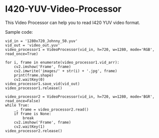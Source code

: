 # I420-YUV-Video-Processor
This Video Processor can help you to read I420 YUV video format.

Sample code:
```
vid_in = '1280x720_Johnny_50.yuv'
vid_out = 'video_out.yuv'
video_processor1 = VideoProcessor(vid_in, h=720, w=1280, mode='RGB', read_once=True)

for i, frame in enumerate(video_processor1.vid_arr):
    cv2.imshow('Frame', frame)
    cv2.imwrite('images/' + str(i) + '.jpg', frame)
    print(frame.shape)
    cv2.waitKey(0)
video_processor1.save_vid(vid_out)
video_processor1.release()

video_processor2 = VideoProcessor(vid_in, h=720, w=1280, mode='BGR', read_once=False)
while True:
    _, frame = video_processor2.read()
    if frame is None:
        break
    cv2.imshow('Frame', frame)
    cv2.waitKey(1)
video_processor2.release()
```
